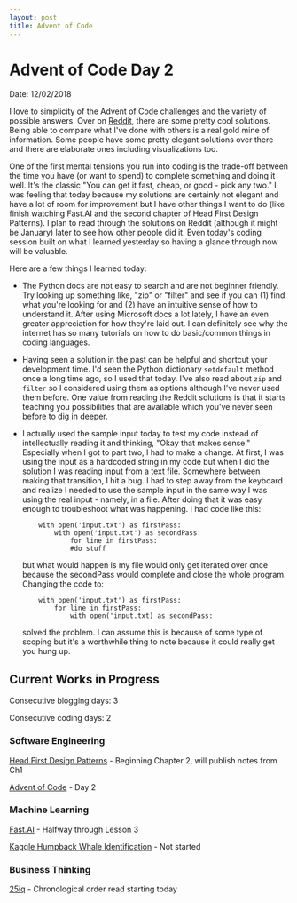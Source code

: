 ```yaml
---
layout: post
title: Advent of Code
---
```


# Advent of Code Day 2

Date: 12/02/2018

I love to simplicity of the Advent of Code challenges and the variety of possible answers.  Over on [Reddit](https://www.reddit.com/r/adventofcode/), there are some pretty cool solutions.  Being able to compare what I've done with others is a real gold mine of information.  Some people have some pretty elegant solutions over there and there are elaborate ones including visualizations too.  

One of the first mental tensions you run into coding is the trade-off between the time you have (or want to spend) to complete something and doing it well.  It's the classic "You can get it fast, cheap, or good - pick any two."  I was feeling that today because my solutions are certainly not elegant and have a lot of room for improvement but I have other things I want to do (like finish watching Fast.AI and the second chapter of Head First Design Patterns).  I plan to read through the solutions on Reddit (although it might be January) later to see how other people did it.  Even today's coding session built on what I learned yesterday so having a glance through now will be valuable.

Here are a few things I learned today:

* The Python docs are not easy to search and are not beginner friendly.  Try looking up something like, "zip" or "filter" and see if you can (1) find what you're looking for and (2) have an intuitive sense of how to understand it.  After using Microsoft docs a lot lately, I have an even greater appreciation for how they're laid out.  I can definitely see why the internet has so many tutorials on how to do basic/common things in coding languages.
* Having seen a solution in the past can be helpful and shortcut your development time.  I'd seen the Python dictionary `setdefault` method once a long time ago, so I used that today.  I've also read about `zip` and `filter` so I considered using them as options although I've never used them before.  One value from reading the Reddit solutions is that it starts teaching you possibilities that are available which you've never seen before to dig in deeper.
* I actually used the sample input today to test my code instead of intellectually reading it and thinking, "Okay that makes sense."  Especially when I got to part two, I had to make a change.  At first, I was using the input as a hardcoded string in my code but when I did the solution I was reading input from a text file.  Somewhere between making that transition, I hit a bug.  I had to step away from the keyboard and realize I needed to use the sample input in the same way I was using the real input - namely, in a file.  After doing that it was easy enough to troubleshoot what was happening.  I had code like this:
    ``` 
        with open('input.txt') as firstPass:
            with open('input.txt') as secondPass:
                for line in firstPass:
                #do stuff
    ```

    but what would happen is my file would only get iterated over once because the secondPass   would complete and close the whole program.  Changing the code to:

    ```
        with open('input.txt') as firstPass:
            for line in firstPass:
                with open('input.txt) as secondPass:
    ```
    solved the problem.  I can assume this is because of some type of scoping but it's a    worthwhile thing to note because it could really get you hung up.

## Current Works in Progress

Consecutive blogging days: 3

Consecutive coding days: 2

### Software Engineering

[Head First Design Patterns](https://www.amazon.com/Head-First-Design-Patterns-Brain-Friendly/dp/0596007124) - Beginning Chapter 2, will publish notes from Ch1

[Advent of Code](https://adventofcode.com/) - Day 2


### Machine Learning

[Fast.AI](https://www.fast.ai) - Halfway through Lesson 3

[Kaggle Humpback Whale Identification](https://www.kaggle.com/c/humpback-whale-identification) - Not started

### Business Thinking

[25iq](https://25iq.com/chronological-index/) - Chronological order read starting today 